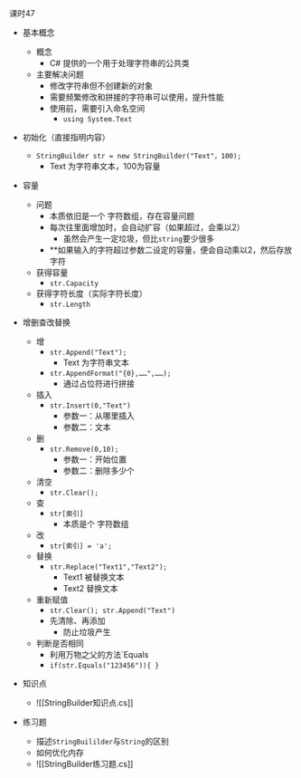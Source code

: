 
课时47

- 基本概念
	- 概念
		- C# 提供的一个用于处理字符串的公共类
	- 主要解决问题
		- 修改字符串但不创建新的对象
		- 需要频繁修改和拼接的字符串可以使用，提升性能
		- 使用前，需要引入命名空间
			- `using System.Text`
- 初始化（直接指明内容）
	- `StringBuilder str = new StringBuilder("Text"，100);`
		- Text 为字符串文本，100为容量
- 容量
	- 问题
		- 本质依旧是一个 字符数组，存在容量问题
		- 每次往里面增加时，会自动扩容（如果超过，会乘以2）
			- 虽然会产生一定垃圾，但比`string`要少很多
		- **如果输入的字符超过参数二设定的容量，便会自动乘以2，然后存放字符
	- 获得容量
		- `str.Capacity`
	- 获得字符长度（实际字符长度）
		- `str.Length`
- 增删查改替换
	- 增
		- `str.Append("Text");`
			- Text 为字符串文本
		- `str.AppendFormat("{0},……",……);`
			- 通过占位符进行拼接
	- 插入
		- `str.Insert(0,"Text")`
			- 参数一：从哪里插入
			- 参数二：文本
	- 删
		- `str.Remove(0,10);`
			- 参数一：开始位置
			- 参数二：删除多少个
	- 清空
		- `str.Clear();`
	- 查
		- `str[索引]`
			- 本质是个 字符数组
	- 改
		- `str[索引] = 'a';`
	- 替换
		- `str.Replace("Text1","Text2");`
			- Text1 被替换文本
			- Text2 替换文本
	- 重新赋值
		- `str.Clear(); str.Append("Text")`
		- 先清除、再添加
			- 防止垃圾产生
	- 判断是否相同
		- 利用万物之父的方法`Equals
		- `if(str.Equals("123456")){ }`

- 知识点
	- ![[StringBuilder知识点.cs]]

- 练习题
	- 描述`StringBuililder`与`String`的区别
	- 如何优化内存
	- ![[StringBuilder练习题.cs]]